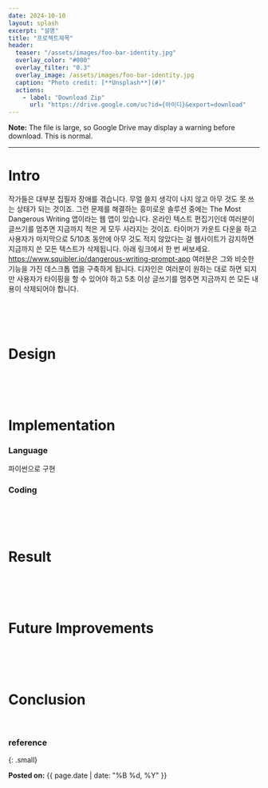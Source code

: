 ```yaml
---
date: 2024-10-10
layout: splash
excerpt: "설명"
title: "프로젝트제목"
header:
  teaser: "/assets/images/foo-bar-identity.jpg"
  overlay_color: "#000"
  overlay_filter: "0.3"
  overlay_image: /assets/images/foo-bar-identity.jpg
  caption: "Photo credit: [**Unsplash**](#)"
  actions:
    - label: "Download Zip"
      url: "https://drive.google.com/uc?id={아이디}&export=download" 
---
```

**Note:** The file is large, so Google Drive may display a warning before download. This is normal.

---

# Intro

작가들은 대부분 집필자 장애를 겪습니다. 무얼 쓸지 생각이 나지 않고 아무 것도 못 쓰는 상태가 되는 것이죠.
그런 문제를 해결하는 흥미로운 솔루션 중에는 The Most Dangerous Writing 앱이라는 웹 앱이 있습니다.
온라인 텍스트 편집기인데 여러분이 글쓰기를 멈추면 지금까지 적은 게 모두 사라지는 것이죠.
타이머가 카운트 다운을 하고 사용자가 마지막으로 5/10초 동안에 아무 것도 적지 않았다는 걸 웹사이트가 감지하면 지금까지 쓴 모든 텍스트가 삭제됩니다.
아래 링크에서 한 번 써보세요.
<https://www.squibler.io/dangerous-writing-prompt-app>
여러분은 그와 비슷한 기능을 가진 데스크톱 앱을 구축하게 됩니다. 디자인은 여러분이 원하는 대로 하면 되지만 사용자가 타이핑을 할 수 있어야 하고 5초 이상 글쓰기를 멈추면 지금까지 쓴 모든 내용이 삭제되어야 합니다.

<br><br><br>

# Design

<br><br><br>

# Implementation

### Language

파이썬으로 구현

### Coding

<br><br><br>

# Result

<br><br><br>

# Future Improvements

<br><br><br>

# Conclusion

<br>

### reference

{: .small}

<b>Posted on:</b> {{ page.date | date: "%B %d, %Y" }}